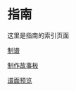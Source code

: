 # 指南

这里是指南的索引页面

[制谱](https://github.com/Teages/Cytoid-wiki-Chinese/tree/master/guides/charting)

[制作故事板](https://github.com/Teages/Cytoid-wiki-Chinese/tree/master/guides/storybarding)

[谱面预览](https://github.com/Teages/Cytoid-wiki-Chinese/blob/master/guides/charting/chart_previewers.md)